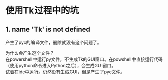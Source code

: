 # 使用Tk过程中的坑  
## 1. name 'Tk' is not defined   
产生了pyc的编译文件，删除就没有这个问题了。  

为什么会产生这个文件？  
在powershell中运行py文件，不生成Tk的GUI窗口。在powshell中直接运行代码（使用python命令进入Python之后），会生成GUI窗口。  
试着在ide中运行。仍然没有生成GUI，但是产生了pyc文件。  
